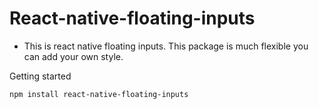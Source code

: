 # React-native-floating-inputs

* This is react native floating inputs. This package is much flexible you can add your own style.

Getting started

`npm install react-native-floating-inputs`